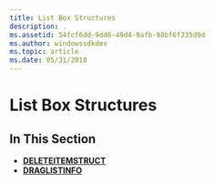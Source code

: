 ```yaml
---
title: List Box Structures
description: .
ms.assetid: 54fcf6dd-9dd6-49d4-9afb-98bf6f235d9d
ms.author: windowssdkdev
ms.topic: article
ms.date: 05/31/2018
---
```


# List Box Structures

## In This Section

-   [**DELETEITEMSTRUCT**](/windows/desktop/api/Winuser/ns-winuser-tagdeleteitemstruct)
-   [**DRAGLISTINFO**](/windows/desktop/api/Commctrl/ns-commctrl-tagdraglistinfo)

 

 





